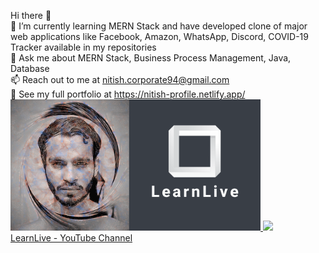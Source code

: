 Hi there 👋 </br>
🌱 I’m currently learning MERN Stack and have developed clone of major web applications like Facebook, Amazon, WhatsApp, Discord, COVID-19 Tracker available in my repositories </br>
💬 Ask me about MERN Stack, Business Process Management, Java, Database</br>
📫 Reach out to me at nitish.corporate94@gmail.com</br>
💼 See my full portfolio at https://nitish-profile.netlify.app/</br>
<a href="https://www.youtube.com/channel/UCn1z0wb7dhFTnw_rrMrdaYw/videos">
<img src= "images/LearnLive.png" width=400>
</a>
<img src="https://lh3.googleusercontent.com/gtqlF_kRTPvsmsPx2kQTUdtuTfZfnt4SQn9Cbc0QXcuNJJjZPuUHkSQVhXDMMjA3j4P_4g=s162"></br>
<a href="https://www.youtube.com/channel/UCn1z0wb7dhFTnw_rrMrdaYw/videos">LearnLive - YouTube Channel</a>
